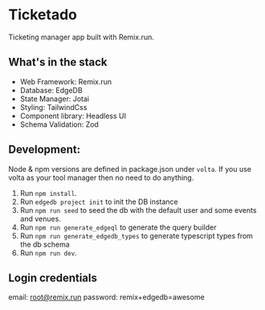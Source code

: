# Ticketado

Ticketing manager app built with Remix.run.

## What's in the stack

- Web Framework: Remix.run
- Database: EdgeDB
- State Manager: Jotai
- Styling: TailwindCss
- Component library: Headless UI
- Schema Validation: Zod

## Development:

Node & npm versions are defined in package.json under `volta`.
If you use volta as your tool manager then no need to do anything.

1. Run `npm install`.
2. Run `edgedb project init` to init the DB instance
3. Run `npm run seed` to seed the db with the default user and some events and venues.
4. Run `npm run generate_edgeql` to generate the query builder
5. Run `npm run generate_edgedb_types` to generate typescript types from the db schema
6. Run `npm run dev`.

## Login credentials

email: root@remix.run
password: remix+edgedb=awesome
